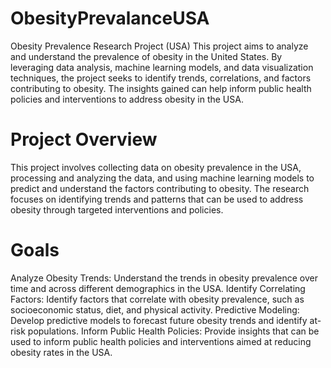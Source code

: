 # ObesityPrevalanceUSA

Obesity Prevalence Research Project (USA)
This project aims to analyze and understand the prevalence of obesity in the United States. By leveraging data analysis, machine learning models, and data visualization techniques, the project seeks to identify trends, correlations, and factors contributing to obesity. The insights gained can help inform public health policies and interventions to address obesity in the USA.

# Project Overview
This project involves collecting data on obesity prevalence in the USA, processing and analyzing the data, and using machine learning models to predict and understand the factors contributing to obesity. The research focuses on identifying trends and patterns that can be used to address obesity through targeted interventions and policies.

# Goals
Analyze Obesity Trends: Understand the trends in obesity prevalence over time and across different demographics in the USA.
Identify Correlating Factors: Identify factors that correlate with obesity prevalence, such as socioeconomic status, diet, and physical activity.
Predictive Modeling: Develop predictive models to forecast future obesity trends and identify at-risk populations.
Inform Public Health Policies: Provide insights that can be used to inform public health policies and interventions aimed at reducing obesity rates in the USA.

